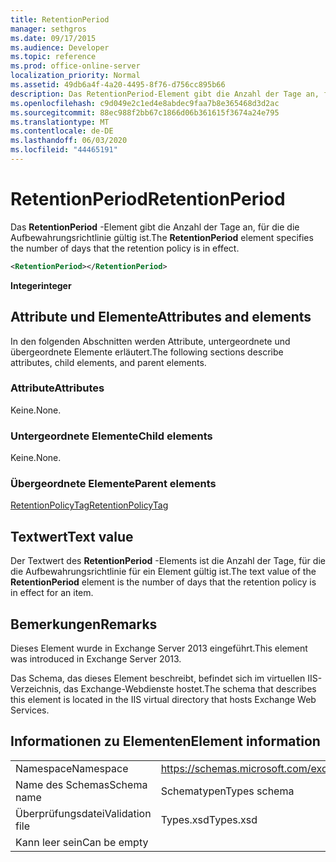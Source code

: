```yaml
---
title: RetentionPeriod
manager: sethgros
ms.date: 09/17/2015
ms.audience: Developer
ms.topic: reference
ms.prod: office-online-server
localization_priority: Normal
ms.assetid: 49db6a4f-4a20-4495-8f76-d756cc895b66
description: Das RetentionPeriod-Element gibt die Anzahl der Tage an, für die die Aufbewahrungsrichtlinie gültig ist.
ms.openlocfilehash: c9d049e2c1ed4e8abdec9faa7b8e365468d3d2ac
ms.sourcegitcommit: 88ec988f2bb67c1866d06b361615f3674a24e795
ms.translationtype: MT
ms.contentlocale: de-DE
ms.lasthandoff: 06/03/2020
ms.locfileid: "44465191"
---
```

# <a name="retentionperiod"></a><span data-ttu-id="9dcf6-103">RetentionPeriod</span><span class="sxs-lookup"><span data-stu-id="9dcf6-103">RetentionPeriod</span></span>

<span data-ttu-id="9dcf6-104">Das **RetentionPeriod** -Element gibt die Anzahl der Tage an, für die die Aufbewahrungsrichtlinie gültig ist.</span><span class="sxs-lookup"><span data-stu-id="9dcf6-104">The **RetentionPeriod** element specifies the number of days that the retention policy is in effect.</span></span> 
  
```XML
<RetentionPeriod></RetentionPeriod>
```

 <span data-ttu-id="9dcf6-105">**Integer**</span><span class="sxs-lookup"><span data-stu-id="9dcf6-105">**integer**</span></span>
## <a name="attributes-and-elements"></a><span data-ttu-id="9dcf6-106">Attribute und Elemente</span><span class="sxs-lookup"><span data-stu-id="9dcf6-106">Attributes and elements</span></span>

<span data-ttu-id="9dcf6-107">In den folgenden Abschnitten werden Attribute, untergeordnete und übergeordnete Elemente erläutert.</span><span class="sxs-lookup"><span data-stu-id="9dcf6-107">The following sections describe attributes, child elements, and parent elements.</span></span>
  
### <a name="attributes"></a><span data-ttu-id="9dcf6-108">Attribute</span><span class="sxs-lookup"><span data-stu-id="9dcf6-108">Attributes</span></span>

<span data-ttu-id="9dcf6-109">Keine.</span><span class="sxs-lookup"><span data-stu-id="9dcf6-109">None.</span></span>
  
### <a name="child-elements"></a><span data-ttu-id="9dcf6-110">Untergeordnete Elemente</span><span class="sxs-lookup"><span data-stu-id="9dcf6-110">Child elements</span></span>

<span data-ttu-id="9dcf6-111">Keine.</span><span class="sxs-lookup"><span data-stu-id="9dcf6-111">None.</span></span>
  
### <a name="parent-elements"></a><span data-ttu-id="9dcf6-112">Übergeordnete Elemente</span><span class="sxs-lookup"><span data-stu-id="9dcf6-112">Parent elements</span></span>

[<span data-ttu-id="9dcf6-113">RetentionPolicyTag</span><span class="sxs-lookup"><span data-stu-id="9dcf6-113">RetentionPolicyTag</span></span>](retentionpolicytag.md)
  
## <a name="text-value"></a><span data-ttu-id="9dcf6-114">Textwert</span><span class="sxs-lookup"><span data-stu-id="9dcf6-114">Text value</span></span>

<span data-ttu-id="9dcf6-115">Der Textwert des **RetentionPeriod** -Elements ist die Anzahl der Tage, für die die Aufbewahrungsrichtlinie für ein Element gültig ist.</span><span class="sxs-lookup"><span data-stu-id="9dcf6-115">The text value of the **RetentionPeriod** element is the number of days that the retention policy is in effect for an item.</span></span> 
  
## <a name="remarks"></a><span data-ttu-id="9dcf6-116">Bemerkungen</span><span class="sxs-lookup"><span data-stu-id="9dcf6-116">Remarks</span></span>

<span data-ttu-id="9dcf6-117">Dieses Element wurde in Exchange Server 2013 eingeführt.</span><span class="sxs-lookup"><span data-stu-id="9dcf6-117">This element was introduced in Exchange Server 2013.</span></span>
  
<span data-ttu-id="9dcf6-118">Das Schema, das dieses Element beschreibt, befindet sich im virtuellen IIS-Verzeichnis, das Exchange-Webdienste hostet.</span><span class="sxs-lookup"><span data-stu-id="9dcf6-118">The schema that describes this element is located in the IIS virtual directory that hosts Exchange Web Services.</span></span>
  
## <a name="element-information"></a><span data-ttu-id="9dcf6-119">Informationen zu Elementen</span><span class="sxs-lookup"><span data-stu-id="9dcf6-119">Element information</span></span>

|||
|:-----|:-----|
|<span data-ttu-id="9dcf6-120">Namespace</span><span class="sxs-lookup"><span data-stu-id="9dcf6-120">Namespace</span></span>  <br/> |https://schemas.microsoft.com/exchange/services/2006/types  <br/> |
|<span data-ttu-id="9dcf6-121">Name des Schemas</span><span class="sxs-lookup"><span data-stu-id="9dcf6-121">Schema name</span></span>  <br/> |<span data-ttu-id="9dcf6-122">Schematypen</span><span class="sxs-lookup"><span data-stu-id="9dcf6-122">Types schema</span></span>  <br/> |
|<span data-ttu-id="9dcf6-123">Überprüfungsdatei</span><span class="sxs-lookup"><span data-stu-id="9dcf6-123">Validation file</span></span>  <br/> |<span data-ttu-id="9dcf6-124">Types.xsd</span><span class="sxs-lookup"><span data-stu-id="9dcf6-124">Types.xsd</span></span>  <br/> |
|<span data-ttu-id="9dcf6-125">Kann leer sein</span><span class="sxs-lookup"><span data-stu-id="9dcf6-125">Can be empty</span></span>  <br/> ||
   

